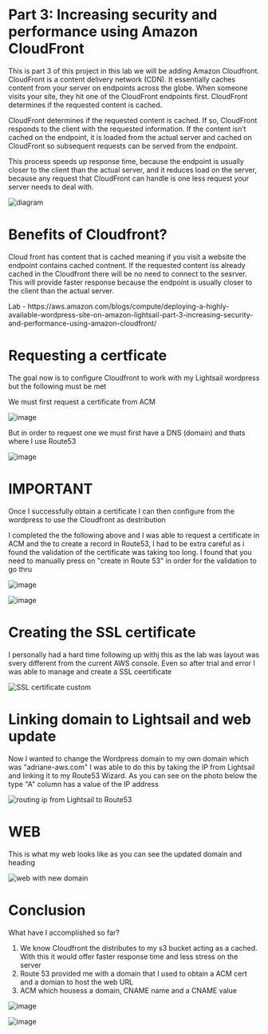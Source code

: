 
<h1> Part 3: Increasing security and performance using Amazon CloudFront</h1>

<p> This is part 3 of this project in this lab we will be adding Amazon Cloudfront. CloudFront is a content delivery network (CDN). It essentially caches content from your server on endpoints across the globe. When someone visits your site, they hit one of the CloudFront endpoints first. CloudFront determines if the requested content is cached.

 CloudFront determines if the requested content is cached. If so, CloudFront responds to the client with the requested information. If the content isn’t cached on the endpoint, it is loaded from the actual server and cached on CloudFront so subsequent requests can be served from the endpoint.

This process speeds up response time, because the endpoint is usually closer to the client than the actual server, and it reduces load on the server, because any request that CloudFront can handle is one less request your server needs to deal with.

</p>

![diagram](https://github.com/user-attachments/assets/d2d833bd-807c-4127-8190-ee647219d1aa)

<h1> Benefits of Cloudfront?</h1>

<p> Cloud front has content that is cached meaning if you visit a website the endpoint contains cached contnent. If the requested content iss already cached in the Cloudfront there will be no need to connect to the sesrver. This will provide faster response because the endpoint is usually closer to the client than the actual server. </p>

<p> Lab - https://aws.amazon.com/blogs/compute/deploying-a-highly-available-wordpress-site-on-amazon-lightsail-part-3-increasing-security-and-performance-using-amazon-cloudfront/ </p>

<h1> Requesting a certficate </h1>

<p> The goal now is to configure Cloudfront to work with my Lightsail wordpress but the following must be met</p>

<p> We must first request a certificate from ACM</p>

![image](https://github.com/user-attachments/assets/0851a597-1541-4ebf-94ae-92ff843afa85)

 <p>But in order to request one we must first have a DNS (domain) and thats where I use Route53
  
 ![image](https://github.com/user-attachments/assets/b1b494c9-6f00-40eb-8921-0f33953164a8)


 <h1> IMPORTANT </h1>

 
 <p>Once I successfully obtain a certificate I can then configure from the wordpress to use the Cloudfront as destribution</p>

<p>  I completed the the following above and  I was able to request a certificate in ACM and the to create a record in Route53, I had to be extra careful as i found the validation of the certificate was taking too long. I found that you need to manually press on "create in Route 53" in order for the validation to go thru  </p>

![image](https://github.com/user-attachments/assets/0b95c190-6827-46a7-b5d7-59ef08731d17)


![image](https://github.com/user-attachments/assets/4c2b17dc-b385-462b-a128-b3f0104a3c1c)

<h1> Creating the SSL certificate</h1>

<P> I personally had a hard time following up withj this as the lab was layout was svery different from the current AWS console. Even so after trial and error I was able to manage and create a SSL ceertificate </P>

![SSL certificate custom](https://github.com/user-attachments/assets/0e55db69-7cba-419a-be7b-159e43027491)

<h1> Linking domain to Lightsail and web update</h1>

<p> Now I wanted to change the Wordpress domain to my own domain which was "adriane-aws.com" I was able to do this by taking the IP from Lightsail and linking it to my Route53 Wizard. As you can see on the photo below the type "A" column has a value of the IP address </p>

![routing ip from Lightsail to Route53](https://github.com/user-attachments/assets/535f318d-09a4-4941-bd21-a24b4a42aa0d)

<h1> WEB </h1>
<p> This is what my web looks like as you can see the updated domain and heading
</p>


![web with new domain](https://github.com/user-attachments/assets/a2a8c248-dd3d-40c8-a390-e94c1d89565c)


<h1> Conclusion </h1>

<p> What have I accomplished so far? </p>
<html>
  <body>
    <ol>
      <li> We know Cloudfront the distributes to my s3 bucket acting as a cached. With this it would offer faster response time and less stress on the server</li>
      <li>Route 53 provided me with a domain that I used to obtain a ACM cert and a domian to host the web URL </li>
        <li>ACM which housess a domain, CNAME name and a CNAME value</li>
    </ol>
    
  </body>





![image](https://github.com/user-attachments/assets/6793741a-ade9-43c0-92ee-01b63e619fdd)

![image](https://github.com/user-attachments/assets/8975dcde-5557-4f55-ae10-4e40eb0eb3ab)


